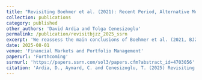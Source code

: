 ```yaml
---
title: "Revisiting Boehmer et al. (2021): Recent Period, Alternative Method, Different Conclusions"
collection: publications
category: published
other_authors: 'David Ardia and Tolga Cenesizoglu'
permalink: /publication/revisitbjzz_2025_ssrn
excerpt: 'We reassess the main conclusions of Boehmer et al. (2021, BJZZ) on the predictive power of retail order imbalance (ROI) for future stock returns in the more recent 2016-2021 period and/or using the alternative quote midpoint (QMP) method. The predictive power of ROI based on the BJZZ algorithm weakens in the 2016-2021 period. Specifically, past ROI no longer predicts weekly returns on large-cap stocks, and the long-short strategy is unprofitable. Interestingly, using the QMP method not only upholds BJZZ’s main conclusions in their original sample but also offers stronger support for these conclusions during the 2016–2021 period compared to the BJZZ algorithm.'
date: 2025-08-01
venue: 'Financial Markets and Portfolio Management'
paperurl: 'Forthcoming'
ssrnurl: 'https://papers.ssrn.com/sol3/papers.cfm?abstract_id=4703056'
citation: 'Ardia, D., Aymard, C. and Cenesizoglu, T. (2025) Revisiting Boehmer et al. (2021): Recent Period, Alternative Method, Different Conclusions, Financial Markets and Portfolio Management (forthcoming)'
---
```

